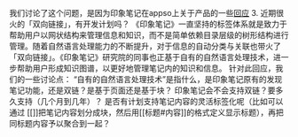 我们讨论了这个问题，是因为印象笔记在appso上关于产品的一些[回应](https://mp.weixin.qq.com/s?__biz=MjM5MjAyNDUyMA==&mid=2650561364&idx=1&sn=6a80437b0d50ffbc52751b79995966a1&chksm=bea469f389d3e0e518364f6e3f1fe59590958cdad1b78ee47f6e9e29aad2ccca301797d33cc7&mpshare=1&scene=23&srcid=0721GNRkV26ZJMEXUmicwdtH&sharer_sharetime=1595327566432&sharer_shareid=c5696700a09d2e44eac4ba51b1b02523#rd)
3. 近期很火的「双向链接」，有开发计划吗？
《印象笔记》一直坚持的标签体系就是致力于帮助用户以网状结构来管理信息和知识，而不是简单依赖目录层级的树形结构进行管理。随着自然语言处理能力的不断提升，对于信息的自动分类与关联也带火了「双向链接」。《印象笔记》研究院的同事也正基于自有的自然语言处理技术，进一步帮助用户形成知识图谱，以更好地管理笔记内的知识和信息。
针对此回应，我们的一些讨论点：
“自有的自然语言处理技术”是指什么，是印象笔记原有的发现笔记功能，还是双链？是基于页面还是基于块？
印象笔记会不会支持双链？要多久支持（几个月到几年）？
是否有计划支持笔记内容的灵活标签化呢（比如可以通过 [[]]把笔记内容划分成块，然后用[[标题#内容]]的格式定义显示标题），再把同标题内容予以聚合到一起？